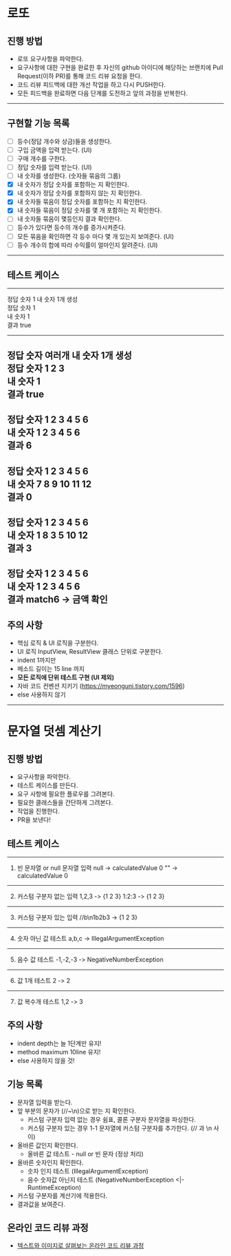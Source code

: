 # 로또
## 진행 방법
* 로또 요구사항을 파악한다.
* 요구사항에 대한 구현을 완료한 후 자신의 github 아이디에 해당하는 브랜치에 Pull Request(이하 PR)를 통해 코드 리뷰 요청을 한다.
* 코드 리뷰 피드백에 대한 개선 작업을 하고 다시 PUSH한다.
* 모든 피드백을 완료하면 다음 단계를 도전하고 앞의 과정을 반복한다.
---

## 구현할 기능 목록
- [ ] 등수(정답 개수와 상금)들을 생성한다.
- [ ] 구입 금액을 입력 받는다. (UI)
- [ ] 구매 개수를 구한다.
- [ ] 정답 숫자를 입력 받는다. (UI)
- [ ] 내 숫자를 생성한다. (숫자들 묶음의 그룹)
- [x] 내 숫자가 정답 숫자를 포함하는 지 확인한다.
- [x] 내 숫자가 정답 숫자를 포함하지 않는 지 확인한다.
- [x] 내 숫자들 묶음이 정답 숫자를 포함하는 지 확인한다.
- [x] 내 숫자들 묶음이 정답 숫자를 몇 개 포함하는 지 확인한다.
- [ ] 내 숫자들 묶음이 몇등인지 결과 확인한다.
- [ ] 등수가 있다면 등수의 개수를 증가시켜준다.
- [ ] 모든 묶음을 확인하면 각 등수 마다 몇 개 있는지 보여준다. (UI)
- [ ] 등수 개수의 합에 따라 수익률이 얼마인지 알려준다. (UI)

---

## 테스트 케이스

---
정답 숫자 1 내 숫자 1개 생성    
정답 숫자 1  
내 숫자 1  
결과 true

---
정답 숫자 여러개 내 숫자 1개 생성  
정답 숫자 1 2 3  
내 숫자 1  
결과 true
---
정답 숫자 1 2 3 4 5 6  
내 숫자 1 2 3 4 5 6  
결과 6
---
정답 숫자 1 2 3 4 5 6  
내 숫자 7 8 9 10 11 12  
결과 0
---
정답 숫자 1 2 3 4 5 6  
내 숫자 1 8 3 5 10 12  
결과 3
---
정답 숫자 1 2 3 4 5 6  
내 숫자 1 2 3 4 5 6  
결과 match6 -> 금액 확인
---



## 주의 사항
- 핵심 로직 & UI 로직을 구분한다.
- UI 로직 InputView, ResultView 클래스 단위로 구분한다.
- indent 1까지만
- 메소드 길이는 15 line 까지
- **모든 로직에 단위 테스트 구현 (UI 제외)**
- 자바 코드 컨벤션 지키기 (https://myeonguni.tistory.com/1596)
- else 사용하지 않기

---------------------------------------------------------------------------------------------------


# 문자열 덧셈 계산기
## 진행 방법
* 요구사항을 파악한다.
* 테스트 케이스를 만든다.
* 요구 사항에 필요한 플로우를 그려본다.
* 필요한 클래스들을 간단하게 그려본다.
* 작업을 진행한다.
* PR을 보낸다!


## 테스트 케이스

---
1. 빈 문자열 or null 문자열 입력
   null -> calculatedValue 0
   "" -> calculatedValue 0
---
2. 커스텀 구분자 없는 입력
   1,2,3 -> {1 2 3}
   1:2:3 -> {1 2 3}
---
3. 커스텀 구분자 있는 입력
   //b\n1b2b3 -> {1 2 3}
---
4. 숫자 아닌 값 테스트
   a,b,c -> IllegalArgumentException
---
5. 음수 값 테스트
   -1,-2,-3 -> NegativeNumberException
---
6. 값 1개 테스트
   2 -> 2
---
7. 값 복수개 테스트
   1,2 -> 3

## 주의 사항
* indent depth는 늘 1단계만 유지!
* method maximum 10line 유지!
* else 사용하지 않을 것!

## 기능 목록  
* 문자열 입력을 받는다.  
* 앞 부분의 문자가 (//~\n)으로 받는 지 확인한다.  
   * 커스텀 구분자 입력 없는 경우 쉼표, 콜론 구분자 문자열을 파싱한다.  
   * 커스텀 구분자 있는 경우 1-1 문자열에 커스텀 구분자를 추가한다. (// 과 \n 사이)  
* 올바른 값인지 확인한다.    
   * 올바른 값 테스트 - null or 빈 문자 (정상 처리)  
* 올바른 숫자인지 확인한다.  
   * 숫자 인지 테스트 (IllegalArgumentException)    
   * 음수 숫자값 아닌지 테스트 (NegativeNumberException <|- RuntimeException)  
* 커스텀 구분자를 계산기에 적용한다.  
* 결과값을 보여준다.  

## 온라인 코드 리뷰 과정
* [텍스트와 이미지로 살펴보는 온라인 코드 리뷰 과정](https://github.com/next-step/nextstep-docs/tree/master/codereview)
 